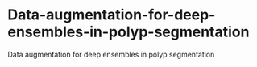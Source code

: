 # Data-augmentation-for-deep-ensembles-in-polyp-segmentation
Data augmentation for deep ensembles in polyp segmentation
